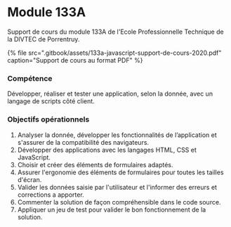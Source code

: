 # Module 133A

Support de cours du module 133A de l'Ecole Professionnelle Technique de la DIVTEC de Porrentruy.

{% file src=".gitbook/assets/133a-javascript-support-de-cours-2020.pdf" caption="Support de cours au format PDF" %}

### Compétence

Développer, réaliser et tester une application, selon la donnée, avec un langage de scripts côté client.

### Objectifs opérationnels

1. Analyser la donnée, développer les fonctionnalités de l’application et s'assurer de la compatibilité des navigateurs.
2. Développer des applications avec les langages HTML, CSS et JavaScript.
3. Choisir et créer des éléments de formulaires adaptés.
4. Assurer l'ergonomie des éléments de formulaires pour toutes les tailles d'écran.
5. Valider les données saisie par l'utilisateur et l'informer des erreurs et corrections a apporter.
6. Commenter la solution de façon compréhensible dans le code source.
7. Appliquer un jeu de test pour valider le bon fonctionnement de la solution.



